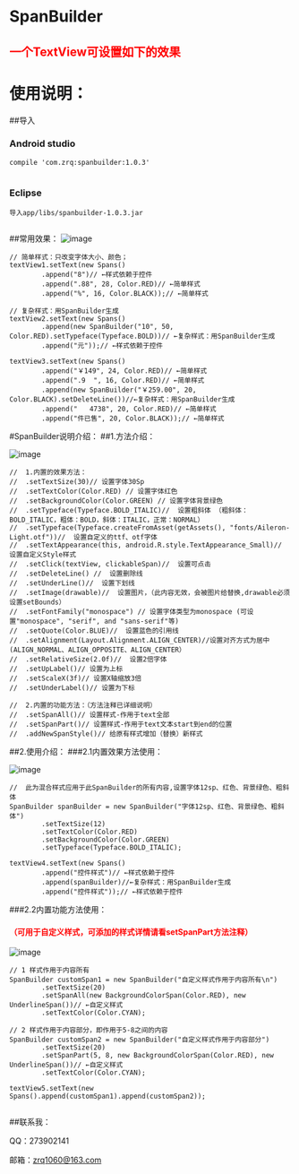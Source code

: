 # SpanBuilder
## <font color="red"> 一个TextView可设置如下的效果</font>
# 使用说明：

##导入
### Android studio 
```
compile 'com.zrq:spanbuilder:1.0.3'
  
```
### Eclipse
```
导入app/libs/spanbuilder-1.0.3.jar
  
```

##常用效果：
![image](https://github.com/zrq1060/SpanBuilderDemo/blob/master/screenshots/0.png)
```
// 简单样式：只改变字体大小、颜色；
textView1.setText(new Spans()
        .append("8")// ←样式依赖于控件
        .append(".88", 28, Color.RED)// ←简单样式
        .append("%", 16, Color.BLACK));// ←简单样式

// 复杂样式：用SpanBuilder生成
textView2.setText(new Spans()
        .append(new SpanBuilder("10", 50, Color.RED).setTypeface(Typeface.BOLD))// ←复杂样式：用SpanBuilder生成
        .append("元"));// ←样式依赖于控件

textView3.setText(new Spans()
        .append("￥149", 24, Color.RED)// ←简单样式
        .append(".9  ", 16, Color.RED)// ←简单样式
        .append(new SpanBuilder("￥259.00", 20, Color.BLACK).setDeleteLine())//←复杂样式：用SpanBuilder生成
        .append("   4738", 20, Color.RED)// ←简单样式
        .append("件已售", 20, Color.BLACK));// ←简单样式

```
#SpanBuilder说明介绍：
##1.方法介绍：

![image](https://github.com/zrq1060/SpanBuilderDemo/blob/master/screenshots/1.png)
```
//  1.内置的效果方法：
//  .setTextSize(30)// 设置字体30Sp
//  .setTextColor(Color.RED) // 设置字体红色
//  .setBackgroundColor(Color.GREEN) // 设置字体背景绿色
//  .setTypeface(Typeface.BOLD_ITALIC)//  设置粗斜体 （粗斜体：BOLD_ITALIC，粗体：BOLD，斜体：ITALIC，正常：NORMAL）
//  .setTypeface(Typeface.createFromAsset(getAssets(), "fonts/Aileron-Light.otf"))//  设置自定义的ttf、otf字体
//  .setTextAppearance(this, android.R.style.TextAppearance_Small)//  设置自定义Style样式
//  .setClick(textView, clickableSpan)//  设置可点击
//  .setDeleteLine() //  设置删除线
//  .setUnderLine()//  设置下划线
//  .setImage(drawable)//  设置图片，（此内容无效，会被图片给替换,drawable必须设置setBounds）
//  .setFontFamily("monospace") // 设置字体类型为monospace (可设置"monospace", "serif", and "sans-serif"等)
//  .setQuote(Color.BLUE)//  设置蓝色的引用线
//  .setAlignment(Layout.Alignment.ALIGN_CENTER)//设置对齐方式为居中(ALIGN_NORMAL、ALIGN_OPPOSITE、ALIGN_CENTER）
//  .setRelativeSize(2.0f)//  设置2倍字体
//  .setUpLabel()// 设置为上标
//  .setScaleX(3f)// 设置X轴缩放3倍
//  .setUnderLabel()// 设置为下标

//  2.内置的功能方法：（方法注释已详细说明）
//  .setSpanAll()// 设置样式-作用于text全部
//  .setSpanPart()// 设置样式-作用于text文本start到end的位置
//  .addNewSpanStyle()// 给原有样式增加（替换）新样式

```
##2.使用介绍：
###2.1内置效果方法使用：

![image](https://github.com/zrq1060/SpanBuilderDemo/blob/master/screenshots/2.png)
```
//  此为混合样式应用于此SpanBuilder的所有内容,设置字体12sp、红色、背景绿色、粗斜体
SpanBuilder spanBuilder = new SpanBuilder("字体12sp、红色、背景绿色、粗斜体")
        .setTextSize(12)
        .setTextColor(Color.RED)
        .setBackgroundColor(Color.GREEN)
        .setTypeface(Typeface.BOLD_ITALIC);

textView4.setText(new Spans()
        .append("控件样式")// ←样式依赖于控件
        .append(spanBuilder)//←复杂样式：用SpanBuilder生成
        .append("控件样式"));// ←样式依赖于控件

```
###2.2内置功能方法使用：
#### <font color="red">（可用于自定义样式，可添加的样式详情请看setSpanPart方法注释）</font>
![image](https://github.com/zrq1060/SpanBuilderDemo/blob/master/screenshots/3.png)
```
// 1 样式作用于内容所有
SpanBuilder customSpan1 = new SpanBuilder("自定义样式作用于内容所有\n")
        .setTextSize(20)
        .setSpanAll(new BackgroundColorSpan(Color.RED), new UnderlineSpan())// ←自定义样式
        .setTextColor(Color.CYAN);
        
// 2 样式作用于内容部分，即作用于5-8之间的内容
SpanBuilder customSpan2 = new SpanBuilder("自定义样式作用于内容部分")
        .setTextSize(20)
        .setSpanPart(5, 8, new BackgroundColorSpan(Color.RED), new UnderlineSpan())// ←自定义样式
        .setTextColor(Color.CYAN);

textView5.setText(new Spans().append(customSpan1).append(customSpan2));
                
```

##联系我：

QQ：273902141

邮箱：zrq1060@163.com


        
